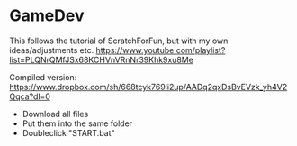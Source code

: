 GameDev
=======

This follows the tutorial of ScratchForFun, but with my own ideas/adjustments etc.
https://www.youtube.com/playlist?list=PLQNrQMfJSx68KCHVnVRnNr39Khk9xu8Me

Compiled version:
https://www.dropbox.com/sh/668tcyk769li2up/AADq2qxDsBvEVzk_yh4V2Qqca?dl=0
- Download all files
- Put them into the same folder
- Doubleclick "START.bat"
